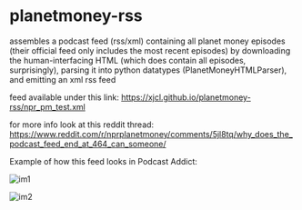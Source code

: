 # planetmoney-rss

assembles a podcast feed (rss/xml) containing all planet money episodes
  (their official feed only includes the most recent episodes)
by downloading the human-interfacing HTML (which does contain all episodes, surprisingly),
  parsing it into python datatypes (PlanetMoneyHTMLParser), and emitting an xml rss feed

feed available under this link:
    https://xjcl.github.io/planetmoney-rss/npr_pm_test.xml

for more info look at this reddit thread:
    https://www.reddit.com/r/nprplanetmoney/comments/5jl8tq/why_does_the_podcast_feed_end_at_464_can_someone/


Example of how this feed looks in Podcast Addict:

![im1](https://i.imgur.com/Dr8nA2E.png)

![im2](https://i.imgur.com/2kzeiRh.png)


